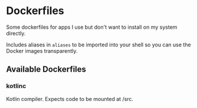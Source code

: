 # Dockerfiles

Some dockerfiles for apps I use but don't want to install on my system directly.

Includes aliases in `aliases` to be imported into your shell so you can use the Docker images transparently.

## Available Dockerfiles

### kotlinc

Kotlin compiler. Expects code to be mounted at /src.

